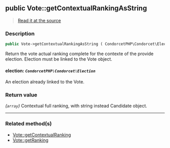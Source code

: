 ## public Vote::getContextualRankingAsString

> [Read it at the source](https://github.com/julien-boudry/Condorcet/blob/master/src/Vote.php#L420)

### Description    

```php
public Vote->getContextualRankingAsString ( CondorcetPHP\Condorcet\Election $election ): array
```

Return the vote actual ranking complete for the contexte of the provide election. Election must be linked to the Vote object.
    

#### **election:** *`CondorcetPHP\Condorcet\Election`*   
An election already linked to the Vote.    


### Return value   

*(`array`)* Contextual full ranking, with string instead Candidate object.


---------------------------------------

### Related method(s)      

* [Vote::getContextualRanking](/Docs/api-reference/Vote%20Class/Vote--getContextualRanking.md)    
* [Vote::getRanking](/Docs/api-reference/Vote%20Class/Vote--getRanking.md)    
